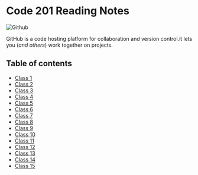 # Code 201 Reading Notes

![Github](https://www.w3schools.com/whatis/img_github_logo.png)

GitHub is a code hosting platform for collaboration and version control.it lets you (*and others*) work together on projects.

## **Table of contents** 


- [Class 1](https://abdelrazakgo.github.io/Reading-Notes/class-01)
- [Class 2](https://abdelrazakgo.github.io/Reading-Notes/class-02)
- [Class 3](https://abdelrazakgo.github.io/Reading-Notes/class-03)
- [Class 4](https://abdelrazakgo.github.io/Reading-Notes/class-04)
- [Class 5](https://abdelrazakgo.github.io/Reading-Notes/class-05)
- [Class 6](https://abdelrazakgo.github.io/Reading-Notes/class-06)
- [Class 7](https://abdelrazakgo.github.io/Reading-Notes/class-07)
- [Class 8](https://abdelrazakgo.github.io/Reading-Notes/class-08)
- [Class 9](https://abdelrazakgo.github.io/Reading-Notes/class-09)
- [Class 10](https://abdelrazakgo.github.io/Reading-Notes/class-10)
- [Class 11](https://abdelrazakgo.github.io/Reading-Notes/class-11)
- [Class 12](https://abdelrazakgo.github.io/Reading-Notes/class-12)
- [Class 13](https://abdelrazakgo.github.io/Reading-Notes/class-13)
- [Class 14]()
- [Class 15]()
